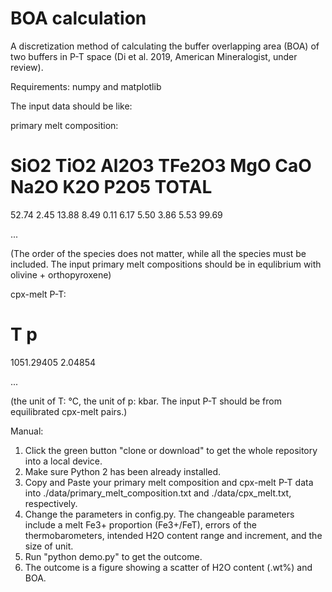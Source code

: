 # BOA calculation
A discretization method of calculating the buffer overlapping area (BOA) of two buffers in P-T space (Di et al. 2019, American Mineralogist, under review).

Requirements:
numpy and matplotlib


The input data should be like:

primary melt composition:
# SiO2 TiO2 Al2O3 TFe2O3 MgO CaO Na2O K2O P2O5 TOTAL
52.74 	2.45 	13.88 	8.49 	0.11 	6.17 	5.50 	3.86 	5.53 	99.69 

...

(The order of the species does not matter, while all the species must be included. The input primary melt compositions should be in equlibrium with olivine + orthopyroxene)

cpx-melt P-T:
# T p
1051.29405	2.04854

...

(the unit of T: °C, the unit of p: kbar. The input P-T should be from equilibrated cpx-melt pairs.)


Manual:
1. Click the green button "clone or download" to get the whole repository into a local device.
2. Make sure Python 2 has been already installed.
3. Copy and Paste your primary melt composition and cpx-melt P-T data into ./data/primary_melt_composition.txt and ./data/cpx_melt.txt, respectively.
4. Change the parameters in config.py. The changeable parameters include a melt Fe3+ proportion (Fe3+/FeT), errors of the thermobarometers, intended H2O content range and increment, and the size of unit.
5. Run "python demo.py" to get the outcome.
6. The outcome is a figure showing a scatter of H2O content (.wt%) and BOA.
